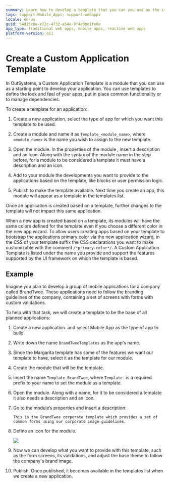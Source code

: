 ```yaml
---
summary: Learn how to develop a template that you can you use as the starting point of your applications.
tags: support-Mobile_Apps; support-webapps
locale: en-us
guid: 54d15c8a-e72c-4732-a54e-9f4e0be1fe0e
app_type: traditional web apps, mobile apps, reactive web apps
platform-version: o11
---
```


# Create a Custom Application Template

In OutSystems, a Custom Application Template is a module that you can use as a starting point to develop your application. You can use templates to define the look and feel of your apps, put in place common functionality or to manage dependencies.

To create a template for an application:

1. Create a new application, select the type of app for which you want this template to be used. 

1. Create a module and name it as `Template_<module_name>`, where `<module_name>` is the name you wish to assign to the new template. 

1. Open the module. In the properties of the module , insert a description and an icon. Along with the syntax of the module name in the step before, for a module to be considered a template it must have a description and an icon. 

1. Add to your module the developments you want to provide to the applications based on the template, like blocks or user permission logic. 

1. Publish to make the template available. Next time you create an app, this module will appear as a template in the templates list. 

Once an application is created based on a template, further changes to the template will not impact this same application.

When a new app is created based on a template, its modules will have the same colors defined for the template even if you choose a different color in the new app wizard. To allow users creating apps based on your template to bootstrap the applications primary color via the new application wizard, in the CSS of your template suffix the CSS declarations you want to make customizable with the comment `/*primary-color*/`. A Custom Application Template is listed under the name you provide and support the features supported by the UI framework on which the template is based.

## Example

Imagine you plan to develop a group of mobile applications for a company called BrandTwee. These applications need to follow the branding guidelines of the company, containing a set of screens with forms with custom validations.

To help with that task, we will create a template to be the base of all planned applications:

1. Create a new application. and select Mobile App as the type of app to build.

1. Write down the name `BrandTweeTemplates` as the app's name. 

1. Since the Margarita template has some of the features we want our template to have, select it as the template for our module. 

1. Create the module that will be the template. 

1. Insert the name `Template_BrandTwee`, where `Template_` is a required prefix to your name to set the module as a template. 

1. Open the module. Along with a name, for it to be considered a template it also needs a description and an icon. 

1. Go to the module’s properties and insert a description:

    `This is the BrandTwee corporate template which provides a set of common forms using our corporate image guidelines.`

1. Define an icon for the module.

    ![](images/Create_a_Template_for_an_Application_-_template.png)

1. Now we can develop what you want to provide with this template, such as the form screens, its validations, and adjust the base theme to follow the company's brand image. 

1. Publish. Once published, it becomes available in the templates list when we create a new application. 

